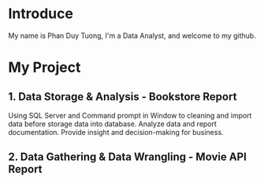 # Introduce
My name is Phan Duy Tuong, I'm a Data Analyst, and welcome to my github.
# My Project

## 1. Data Storage & Analysis - Bookstore Report
Using SQL Server and Command prompt in Window to cleaning and import data before storage data into database.
Analyze data and report documentation.
Provide insight and decision-making for business.

## 2. Data Gathering & Data Wrangling - Movie API Report
